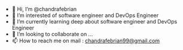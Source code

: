 - 👋 Hi, I’m @chandrafebrian
- 👀 I’m interested of software engineer and DevOps Engineer
- 🌱 I’m currently learning deep about software engineer and DevOps Engineer
- 💞️ I’m looking to collaborate on ...
- 📫 How to reach me on mail : chandrafebrian99@gmail.com

<!---
chandrafebrian/chandrafebrian is a ✨ special ✨ repository because its `README.md` (this file) appears on your GitHub profile.
You can click the Preview link to take a look at your changes.
--->
